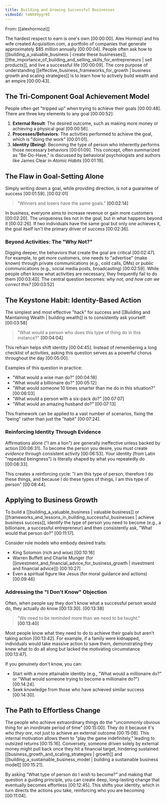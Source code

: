 ```yaml
---
title: Building and Growing Successful Businesses
videoId: YaNX49ygr0I
---
```


From: [[alexhormozi]] <br/> 

The hardest respect to earn is one's own <a class="yt-timestamp" data-t="00:00:00">[00:00:00]</a>. Alex Hormozi and his wife created Acquisition.com, a portfolio of companies that generate approximately $85 million annually <a class="yt-timestamp" data-t="00:00:04">[00:00:04]</a>. People often ask how to [[building_a_valuable_business | create these businesses]], [[the_importance_of_building_and_selling_skills_for_entrepreneurs | sell products]], and live a successful life <a class="yt-timestamp" data-t="00:00:09">[00:00:09]</a>. The core purpose of understanding [[effective_business_frameworks_for_growth | business growth and scaling strategies]] is to learn how to actively build wealth and an empire <a class="yt-timestamp" data-t="00:00:43">[00:00:43]</a>.

## The Tri-Component Goal Achievement Model

People often get "tripped up" when trying to achieve their goals <a class="yt-timestamp" data-t="00:00:48">[00:00:48]</a>. There are three key elements to any goal <a class="yt-timestamp" data-t="00:00:52">[00:00:52]</a>:

1.  **External Result**: The desired outcome, such as making more money or achieving a physical goal <a class="yt-timestamp" data-t="00:00:56">[00:00:56]</a>.
2.  **Processes/Behaviors**: The activities performed to achieve the goal, which is "doing the work" <a class="yt-timestamp" data-t="00:01:01">[00:01:01]</a>.
3.  **Identity (Being)**: Becoming the type of person who inherently performs those necessary behaviors <a class="yt-timestamp" data-t="00:01:09">[00:01:09]</a>. This concept, often summarized as "Be-Do-Have," is discussed by behavioral psychologists and authors like James Clear in *Atomic Habits* <a class="yt-timestamp" data-t="00:01:19">[00:01:19]</a>.

## The Flaw in Goal-Setting Alone

Simply writing down a goal, while providing direction, is not a guarantee of success <a class="yt-timestamp" data-t="00:01:59">[00:01:59]</a>.
<a class="yt-timestamp" data-t="00:02:01">[00:02:01]</a>
> "Winners and losers have the same goals." <a class="yt-timestamp" data-t="00:02:14">[00:02:14]</a>

In business, everyone aims to increase revenue or gain more customers <a class="yt-timestamp" data-t="00:02:20">[00:02:20]</a>. The uniqueness lies not in the goal, but in what happens beyond it <a class="yt-timestamp" data-t="00:02:26">[00:02:26]</a>. If two individuals have the same goal but only one achieves it, the goal itself isn't the primary driver of success <a class="yt-timestamp" data-t="00:02:36">[00:02:36]</a>.

### Beyond Activities: The "Why Not?"

Digging deeper, the behaviors that create the goal are critical <a class="yt-timestamp" data-t="00:02:47">[00:02:47]</a>. For example, to get more customers, one needs to "advertise" (make known) through private communications (e.g., cold calls, DMs) or public communications (e.g., social media posts, broadcasting) <a class="yt-timestamp" data-t="00:02:59">[00:02:59]</a>. While people often know what activities are necessary, they frequently fail to do them <a class="yt-timestamp" data-t="00:03:40">[00:03:40]</a>. The central question becomes: *why not, and how can we correct this?* <a class="yt-timestamp" data-t="00:03:52">[00:03:52]</a>

## The Keystone Habit: Identity-Based Action

The simplest and most effective "hack" for success and [[Building and Maintaining Wealth | building wealth]] is to consistently ask yourself:
<a class="yt-timestamp" data-t="00:03:58">[00:03:58]</a>
> "What would a person who does this type of thing do in this instance?" <a class="yt-timestamp" data-t="00:04:04">[00:04:04]</a>

This refrain helps shift identity <a class="yt-timestamp" data-t="00:04:45">[00:04:45]</a>. Instead of remembering a long checklist of activities, asking this question serves as a powerful chorus throughout the day <a class="yt-timestamp" data-t="00:05:00">[00:05:00]</a>.

Examples of this question in practice:
*   "What would a wise man do?" <a class="yt-timestamp" data-t="00:04:18">[00:04:18]</a>
*   "What would a billionaire do?" <a class="yt-timestamp" data-t="00:05:12">[00:05:12]</a>
*   "What would someone 10 times smarter than me do in this situation?" <a class="yt-timestamp" data-t="00:06:03">[00:06:03]</a>
*   "What would a person with a six-pack do?" <a class="yt-timestamp" data-t="00:07:07">[00:07:07]</a>
*   "What would an amazing husband do?" <a class="yt-timestamp" data-t="00:07:13">[00:07:13]</a>

This framework can be applied to a vast number of scenarios, fixing the "being" rather than just the "habit" <a class="yt-timestamp" data-t="00:07:24">[00:07:24]</a>.

### Reinforcing Identity Through Evidence

Affirmations alone ("I am a lion") are generally ineffective unless backed by action <a class="yt-timestamp" data-t="00:06:31">[00:06:31]</a>. To become the person you desire, you must create *evidence* through consistent activity <a class="yt-timestamp" data-t="00:06:53">[00:06:53]</a>. Your identity (from Latin "repeated beingness") is literally shaped by what you repeatedly do <a class="yt-timestamp" data-t="00:08:33">[00:08:33]</a>.

This creates a reinforcing cycle: "I am this type of person, therefore I do these things, and because I do these types of things, I am this type of person" <a class="yt-timestamp" data-t="00:08:44">[00:08:44]</a>.

## Applying to Business Growth

To build a [[building_a_valuable_business | valuable business]] or [[frameworks_and_lessons_in_building_successful_businesses | achieve business success]], identify the type of person you need to become (e.g., a billionaire, a successful entrepreneur) and then consistently ask, "What would that person do?" <a class="yt-timestamp" data-t="00:11:17">[00:11:17]</a>.

Consider role models who embody desired traits:
*   King Solomon (rich and wise) <a class="yt-timestamp" data-t="00:10:16">[00:10:16]</a>
*   Warren Buffett and Charlie Munger (for [[investment_and_financial_advice_for_business_growth | investment and financial advice]]) <a class="yt-timestamp" data-t="00:10:27">[00:10:27]</a>
*   Even a spiritual figure like Jesus (for moral guidance and actions) <a class="yt-timestamp" data-t="00:09:46">[00:09:46]</a>

### Addressing the "I Don't Know" Objection

Often, when people say they don't know what a successful person would do, they actually *do* know <a class="yt-timestamp" data-t="00:13:30">[00:13:30]</a>.
<a class="yt-timestamp" data-t="00:13:38">[00:13:38]</a>
> "We need to be reminded more than we need to be taught." <a class="yt-timestamp" data-t="00:13:40">[00:13:40]</a>

Most people know what they need to do to achieve their goals but aren't taking action <a class="yt-timestamp" data-t="00:13:42">[00:13:42]</a>. For example, if a family were kidnapped, individuals would take massive action to save them, demonstrating they knew what to do all along but lacked the motivating circumstance <a class="yt-timestamp" data-t="00:13:47">[00:13:47]</a>.

If you genuinely don't know, you can:
*   Start with a more attainable identity (e.g., "What would a millionaire do?" or "What would someone trying to become a millionaire do?") <a class="yt-timestamp" data-t="00:14:24">[00:14:24]</a>.
*   Seek knowledge from those who have achieved similar success <a class="yt-timestamp" data-t="00:14:30">[00:14:30]</a>.

## The Path to Effortless Change

The people who achieve extraordinary things do the "uncommonly obvious thing for an inordinate period of time" <a class="yt-timestamp" data-t="00:15:00">[00:15:00]</a>. They do it because it's *who they are*, not just to achieve an external outcome <a class="yt-timestamp" data-t="00:15:08">[00:15:08]</a>. This internal motivation allows them to "play the game indefinitely," leading to outsized returns <a class="yt-timestamp" data-t="00:15:16">[00:15:16]</a>. Conversely, someone driven solely by external money might pull back once they hit a financial target, hindering sustained [[business_growth_and_scaling_strategies | growth]] and [[building_a_sustainable_business_model | building a sustainable business model]] <a class="yt-timestamp" data-t="00:15:21">[00:15:21]</a>.

By asking "What type of person do I wish to become?" and making that question a guiding principle, you can create deep, long-lasting change that eventually becomes effortless <a class="yt-timestamp" data-t="00:12:45">[00:12:45]</a>. This shifts your identity, which in turn directs the actions you take, reinforcing who you are becoming <a class="yt-timestamp" data-t="00:11:04">[00:11:04]</a>.